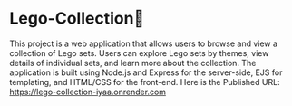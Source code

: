 # Lego-Collection👾

This project is a web application that allows users to browse and view a collection of Lego sets.
Users can explore Lego sets by themes, view details of individual sets, and learn more about the collection. 
The application is built using Node.js and Express for the server-side, EJS for templating, and HTML/CSS for the front-end.
Here is the Published URL: https://lego-collection-iyaa.onrender.com
